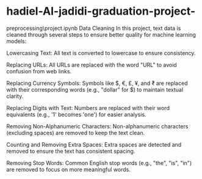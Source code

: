 # hadiel-Al-jadidi-graduation-project-
preprocessing\project.ipynb
Data Cleaning
In this project, text data is cleaned through several steps to ensure better quality for machine learning models:

Lowercasing Text: All text is converted to lowercase to ensure consistency.

Replacing URLs: All URLs are replaced with the word "URL" to avoid confusion from web links.

Replacing Currency Symbols: Symbols like $, €, £, ¥, and ₹ are replaced with their corresponding words (e.g., "dollar" for $) to maintain textual clarity.

Replacing Digits with Text: Numbers are replaced with their word equivalents (e.g., '1' becomes 'one') for easier analysis.

Removing Non-Alphanumeric Characters: Non-alphanumeric characters (excluding spaces) are removed to keep the text clean.

Counting and Removing Extra Spaces: Extra spaces are detected and removed to ensure the text has consistent spacing.

Removing Stop Words: Common English stop words (e.g., "the", "is", "in") are removed to focus on more meaningful words.

